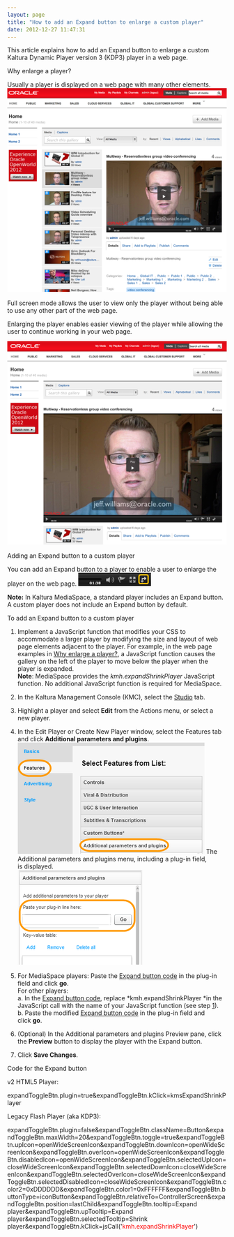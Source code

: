 ```yaml
---
layout: page
title: "How to add an Expand button to enlarge a custom player"
date: 2012-12-27 11:47:31
---
```


This article explains how to add an Expand button to enlarge a custom Kaltura Dynamic Player version 3 (KDP3) player in a web page.

<p class="mce-heading-2">
  <a name="Whyenlargeaplayer"></a>Why enlarge a player?
</p>

Usually a player is displayed on a web page with many other elements.  <img src="../../assets/913.img">

Full screen mode allows the user to view only the player without being able to use any other part of the web page. 

Enlarging the player enables easier viewing of the player while allowing the user to continue working in your web page.  

<img src="../../assets/914.img">

<p class="mce-heading-2">
  Adding an Expand button to a custom player
</p>

You can add an Expand button to a player to enable a user to enlarge the player on the web page. <img src="../../assets/910.img">

<p class="mce-note-graphic">
  <strong>Note:</strong> In Kaltura MediaSpace, a standard player includes an Expand button. A custom player does not include an Expand button by default. 
</p>

<p class="mce-procedure">
  <span>To add an Expand button to a custom player</span>
</p>

1.  <a name="JavaScriptfunction"></a>Implement a JavaScript function that modifies your CSS to accommodate a larger player by modifying the size and layout of web page elements adjacent to the player. For example, in the web page examples in [Why enlarge a player?][1], a JavaScript function causes the gallery on the left of the player to move below the player when the player is expanded.  
    **Note**: MediaSpace provides the *kmh.expandShrinkPlayer* JavaScript function. No additional JavaScript function is required for MediaSpace.
2.  In the Kaltura Management Console (KMC), select the <a href="http://www.kaltura.com/index.php/kmc/kmc4#studio%7CplayersList" target="_blank">Studio</a> tab.
3.  Highlight a player and select **Edit** from the Actions menu, or select a new player.
4.  In the Edit Player or Create New Player window, select the Features tab and click **Additional parameters and plugins**. <span><br /></span><img src="../../assets/916.img">
    The Additional parameters and plugins menu, including a plug-in field, is displayed.  
    <img src="../../assets/915.img">
      
    
5.  For MediaSpace players: Paste the [Expand button code][2] in the plug-in field and click **go**.  
    For other players:   
    a. In the [Expand button code][2], replace *kmh.expandShrinkPlayer *in the JavaScript call with the name of your JavaScript function (see step [1][3]).   
    b. Paste the modified [Expand button code][2] in the plug-in field and click **go**.
6.  (Optional) In the Additional parameters and plugins Preview pane, click the **Preview** button to display the player with the Expand button.
7.  Click **Save Changes**.

 [1]: #Whyenlargeaplayer
 [2]: #Expandbuttoncode
 [3]: #JavaScriptfunction

<p class="mce-heading-3">
  <a name="Expandbuttoncode"></a>Code for the Expand button 
</p>

<p class="mce-sub-heading">
  v2 HTML5 Player: 
</p>

expandToggleBtn.plugin=true&expandToggleBtn.kClick=kmsExpandShrinkPlayer

<p class="mce-sub-heading">
  Legacy Flash Player (aka KDP3):
</p>

expandToggleBtn.plugin=false&expandToggleBtn.className=Button&expandToggleBtn.maxWidth=20&expandToggleBtn.toggle=true&expandToggleBtn.upIcon=openWideScreenIcon&expandToggleBtn.downIcon=openWideScreenIcon&expandToggleBtn.overIcon=openWideScreenIcon&expandToggleBtn.disabledIcon=openWideScreenIcon&expandToggleBtn.selectedUpIcon=closeWideScreenIcon&expandToggleBtn.selectedDownIcon=closeWideScreenIcon&expandToggleBtn.selectedOverIcon=closeWideScreenIcon&expandToggleBtn.selectedDisabledIcon=closeWideScreenIcon&expandToggleBtn.color2=0xDDDDDD&expandToggleBtn.color1=0xFFFFFF&expandToggleBtn.buttonType=iconButton&expandToggleBtn.relativeTo=ControllerScreen&expandToggleBtn.position=lastChild&expandToggleBtn.tooltip=Expand player&expandToggleBtn.upTooltip=Expand player&expandToggleBtn.selectedTooltip=Shrink player&expandToggleBtn.kClick=jsCall('<span style="color: #ff0000;">kmh.expandShrinkPlayer</span>')

 